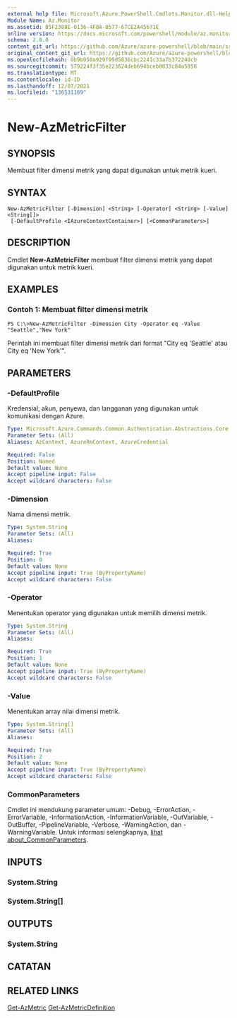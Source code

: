 ```yaml
---
external help file: Microsoft.Azure.PowerShell.Cmdlets.Monitor.dll-Help.xml
Module Name: Az.Monitor
ms.assetid: B5F2388E-0136-4F8A-8577-67CE2A45671E
online version: https://docs.microsoft.com/powershell/module/az.monitor/new-azmetricfilter
schema: 2.0.0
content_git_url: https://github.com/Azure/azure-powershell/blob/main/src/Monitor/Monitor/help/New-AzMetricFilter.md
original_content_git_url: https://github.com/Azure/azure-powershell/blob/main/src/Monitor/Monitor/help/New-AzMetricFilter.md
ms.openlocfilehash: 0b9b950a929f99d5836cbc2241c33a7b372240cb
ms.sourcegitcommit: 579224f3f35e223624deb694bceb0033c84a5856
ms.translationtype: MT
ms.contentlocale: id-ID
ms.lasthandoff: 12/07/2021
ms.locfileid: "136531169"
---
```

# New-AzMetricFilter

## SYNOPSIS
Membuat filter dimensi metrik yang dapat digunakan untuk metrik kueri.

## SYNTAX

```
New-AzMetricFilter [-Dimension] <String> [-Operator] <String> [-Value] <String[]>
 [-DefaultProfile <IAzureContextContainer>] [<CommonParameters>]
```

## DESCRIPTION
Cmdlet **New-AzMetricFilter** membuat filter dimensi metrik yang dapat digunakan untuk metrik kueri.

## EXAMPLES

### Contoh 1: Membuat filter dimensi metrik
```
PS C:\>New-AzMetricFilter -Dimension City -Operator eq -Value "Seattle","New York"
```

Perintah ini membuat filter dimensi metrik dari format "City eq 'Seattle' atau City eq 'New York'".

## PARAMETERS

### -DefaultProfile
Kredensial, akun, penyewa, dan langganan yang digunakan untuk komunikasi dengan Azure.

```yaml
Type: Microsoft.Azure.Commands.Common.Authentication.Abstractions.Core.IAzureContextContainer
Parameter Sets: (All)
Aliases: AzContext, AzureRmContext, AzureCredential

Required: False
Position: Named
Default value: None
Accept pipeline input: False
Accept wildcard characters: False
```

### -Dimension
Nama dimensi metrik. 

```yaml
Type: System.String
Parameter Sets: (All)
Aliases:

Required: True
Position: 0
Default value: None
Accept pipeline input: True (ByPropertyName)
Accept wildcard characters: False
```

### -Operator
Menentukan operator yang digunakan untuk memilih dimensi metrik.

```yaml
Type: System.String
Parameter Sets: (All)
Aliases:

Required: True
Position: 1
Default value: None
Accept pipeline input: True (ByPropertyName)
Accept wildcard characters: False
```

### -Value
Menentukan array nilai dimensi metrik.

```yaml
Type: System.String[]
Parameter Sets: (All)
Aliases:

Required: True
Position: 2
Default value: None
Accept pipeline input: True (ByPropertyName)
Accept wildcard characters: False
```

### CommonParameters
Cmdlet ini mendukung parameter umum: -Debug, -ErrorAction, -ErrorVariable, -InformationAction, -InformationVariable, -OutVariable, -OutBuffer, -PipelineVariable, -Verbose, -WarningAction, dan -WarningVariable. Untuk informasi selengkapnya, [lihat about_CommonParameters](http://go.microsoft.com/fwlink/?LinkID=113216).

## INPUTS

### System.String

### System.String[]

## OUTPUTS

### System.String

## CATATAN

## RELATED LINKS

[Get-AzMetric](./Get-AzMetric.md) 
 [Get-AzMetricDefinition](./Get-AzMetricDefinition.md)

